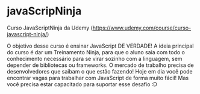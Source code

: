 # javaScripNinja
Curso JavaScriptNinja da Udemy
(https://www.udemy.com/course/curso-javascript-ninja/)

O objetivo desse curso é ensinar JavaScript DE VERDADE! A ideia principal do curso é dar um Treinamento Ninja, para que o aluno saia com todo o conhecimento necessário para se virar sozinho com a linguagem, sem depender de bibliotecas ou frameworks.
O mercado de trabalho precisa de desenvolvedores que saibam o que estão fazendo! Hoje em dia você pode encontrar vagas para trabalhar com JavaScript de forma muito fácil! Mas você precisa estar capacitado para suportar esse desafio :D
